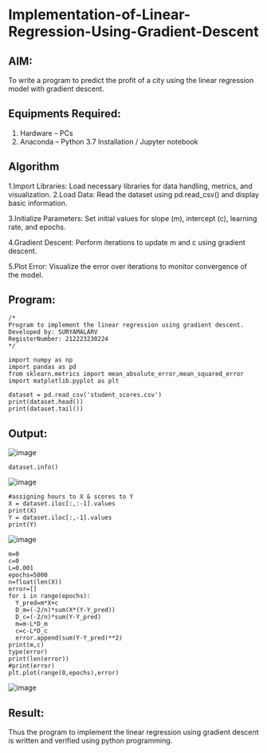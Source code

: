 # Implementation-of-Linear-Regression-Using-Gradient-Descent

## AIM:
To write a program to predict the profit of a city using the linear regression model with gradient descent.

## Equipments Required:
1. Hardware – PCs
2. Anaconda – Python 3.7 Installation / Jupyter notebook

## Algorithm
1.Import Libraries: Load necessary libraries for data handling, metrics, and visualization.
2.Load Data: Read the dataset using pd.read_csv() and display basic information.

3.Initialize Parameters: Set initial values for slope (m), intercept (c), learning rate, and epochs.

4.Gradient Descent: Perform iterations to update m and c using gradient descent.

5.Plot Error: Visualize the error over iterations to monitor convergence of the model.

## Program:
```
/*
Program to implement the linear regression using gradient descent.
Developed by: SURYAMALARV
RegisterNumber: 212223230224
*/
```
```
import numpy as np
import pandas as pd
from sklearn.metrics import mean_absolute_error,mean_squared_error
import matplotlib.pyplot as plt
```
```
dataset = pd.read_csv('student_scores.csv')
print(dataset.head())
print(dataset.tail())
```


## Output:
![image](https://github.com/user-attachments/assets/7ef6a504-ec83-4ec4-83ff-4471cfe2e4be)
```
dataset.info()
```
![image](https://github.com/user-attachments/assets/32efa0c6-acca-4b1a-ba41-3e5c5ff37b83)

```
#assigning hours to X & scores to Y
X = dataset.iloc[:,:-1].values
print(X)
Y = dataset.iloc[:,-1].values
print(Y)
```
![image](https://github.com/user-attachments/assets/a813778a-5d35-48cc-9172-5a29920bfac9)
```
m=0
c=0
L=0.001
epochs=5000
n=float(len(X))
error=[]
for i in range(epochs):
  Y_pred=m*X+c
  D_m=(-2/n)*sum(X*(Y-Y_pred))
  D_c=(-2/n)*sum(Y-Y_pred)
  m=m-L*D_m
  c=c-L*D_c
  error.append(sum(Y-Y_pred)**2)
print(m,c)
type(error)
print(len(error))
#print(error)
plt.plot(range(0,epochs),error)
```
![image](https://github.com/user-attachments/assets/ff306b0b-c4d7-4f08-a119-5ce849d77c67)



## Result:
Thus the program to implement the linear regression using gradient descent is written and verified using python programming.
